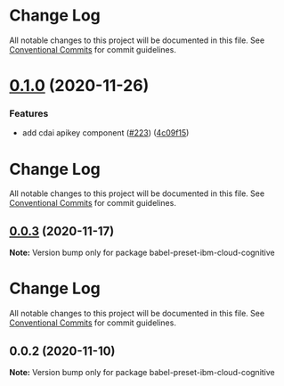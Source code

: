 # Change Log

All notable changes to this project will be documented in this file. See
[Conventional Commits](https://conventionalcommits.org) for commit guidelines.

# [0.1.0](https://github.com/carbon-design-system/ibm-cloud-cognitive/tree/master/packages/babel-preset-ibm-cloud-cognitive/compare/babel-preset-ibm-cloud-cognitive@0.0.3...babel-preset-ibm-cloud-cognitive@0.1.0) (2020-11-26)

### Features

- add cdai apikey component
  ([#223](https://github.com/carbon-design-system/ibm-cloud-cognitive/tree/master/packages/babel-preset-ibm-cloud-cognitive/issues/223))
  ([4c09f15](https://github.com/carbon-design-system/ibm-cloud-cognitive/tree/master/packages/babel-preset-ibm-cloud-cognitive/commit/4c09f15c3c62c3965d98c91b9695fa7a1cba8f0b))

# Change Log

All notable changes to this project will be documented in this file. See
[Conventional Commits](https://conventionalcommits.org) for commit guidelines.

## [0.0.3](https://github.com/carbon-design-system/ibm-cloud-cognitive/tree/master/packages/babel-preset-ibm-cloud-cognitive/compare/babel-preset-ibm-cloud-cognitive@0.0.2...babel-preset-ibm-cloud-cognitive@0.0.3) (2020-11-17)

**Note:** Version bump only for package babel-preset-ibm-cloud-cognitive

# Change Log

All notable changes to this project will be documented in this file. See
[Conventional Commits](https://conventionalcommits.org) for commit guidelines.

## 0.0.2 (2020-11-10)

**Note:** Version bump only for package babel-preset-ibm-cloud-cognitive

